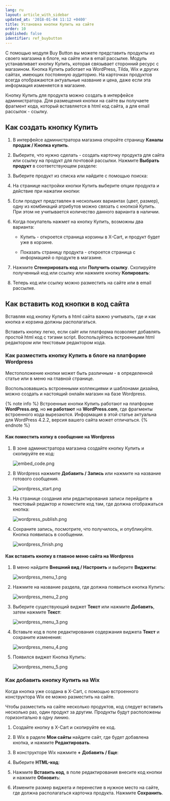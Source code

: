 ```yaml
---
lang: ru
layout: article_with_sidebar
updated_at: '2018-01-04 11:12 +0400'
title: Установка кнопки Купить на сайте
order: 10
published: false
identifier: ref_buybutton
---
```

С помощью модуля Buy Button вы можете представить продукты из своего магазина в блоге, на сайте или в email рассылке. Модуль устанавливает кнопку Купить, которая связывает сторонний ресурс с магазином. Кнопка Купить работает на WordPress, Tilda,  Wix и других сайтах, имеющих постоянную аудиторию. На карточках продуктов всегда отображаются актуальные название и цена, даже если эта информация изменяется в магазине.

Кнопку Купить для продукта можно создать в интерфейсе администратора. Для размещения кнопки на сайте вы получаете фрагмент кода, который вставляется в html код сайта, а для email рассылок - ссылку.

## Как создать кнопку Купить

1.	В интерфейсе администратора магазина откройте страницу **Каналы продаж / Кнопка купить**.

2.	Выберите, что нужно сделать - создать карточку продукта для сайта или ссылку на продукт для почтовой рассылки. Нажмите **Выбрать продукт** в соответствующем разделе:

3.	Выберите продукт из списка или найдите с помощью поиска:

4.	На странице настройки кнопки Купить выберите опции продукта и действие при нажатии кнопки:

5.	Если продукт представлен в нескольких вариантах (цвет, размер), одну из комбинаций атрибутов можно связать c кнопкой Купить. При этом не учитывается количество данного варианта в наличии.

6.	Когда покупатель нажмет на кнопку Купить, возможны два варианта:

	-	Купить - откроется страница корзины в X-Cart, и продукт будет уже в корзине.
    
	-	Показать страницу продукта - откроется страница с информацией о продукте в магазине.
    
7.	Нажмите **Сгенерировать код** или **Получить ссылку**. Скопируйте полученный код или ссылку или нажмите кнопку **Копировать**:

8.	Теперь код или ссылку можно разместить на сайте или в email рассылке.

## Как вставить код кнопки в код сайта

Вставляя код кнопку Купить в html сайта важно учитывать, где и как кнопка и корзина должны располагаться.

Вставить кнопку легко, если сайт или платформа позволяет добавлять простой html код с тэгами script. Воспользуйтесь встроенными html редактором или текстовым редактором кода.

### Как разместить кнопку Купить в блоге на платформе Wordpress

Местоположение кнопки может быть различным - в определенной статье или в меню на главной странице.

Воспользовавшись встроенными коллекциями и шаблонами дизайна, можно создать и настоящий онлайн магазин на базе Wordpress.

{% note info %}
Встроенные кнопки Купить работают на платформе **WordPress.org**, но **не работают** на **WordPress.com**, где фрагменты встроенного кода вырезаются. Информация в этой статье актуальна для WordPress 4.2.2, версия вашего сайта может отличаться.
{% endnote %}

#### Как поместить копку в сообщение на Wordpress


1.	В зоне администратора магазина создайте кнопку Купить и скопируйте ее код:

	![embed_code.png]({{site.baseurl}}/attachments/ref_TEiIdZZc/embed_code.png)

2.	В Wordpress нажмите **Добавить / Запись** или нажмите на название готового сообщения.

	![wordpress_start.png]({{site.baseurl}}/attachments/ref_TEiIdZZc/wordpress_start.png)

3.  На странице создания или редактирования записи перейдите в текстовый редактор и поместите код там, где должна отображаться кнопка:
	
	![wordpress_publish.png]({{site.baseurl}}/attachments/ref_TEiIdZZc/wordpress_publish.png)
    
4.	Сохраните запись, посмотрите, что получилось, и опубликуйте. Кнопка появилась в сообщении.

	![wordpress_finish.png]({{site.baseurl}}/attachments/ref_TEiIdZZc/wordpress_finish.png)


#### Как вставить кнопку в главное меню сайта на Wordpress


1.	В меню найдите **Внешний вид / Настроить** и выберите **Виджеты**:

	![wordpress_menu_1.png]({{site.baseurl}}/attachments/ref_TEiIdZZc/wordpress_menu_1.png)
    
2.	Нажмите на название раздела, где должна появиться кнопка Купить:

    ![wordpress_menu_2.png]({{site.baseurl}}/attachments/ref_TEiIdZZc/wordpress_menu_2.png)
    
3.	Выберите существующий виджет **Текст** или нажмите **Добавить**, затем нажмите **Текст**:

	![wordpress_menu_3.png]({{site.baseurl}}/attachments/ref_TEiIdZZc/wordpress_menu_3.png)	
    
4.	Вставьте код в поле редактирования содержания виджета **Текст** и сохраните изменения:

	![wordpress_menu_4.png]({{site.baseurl}}/attachments/ref_TEiIdZZc/wordpress_menu_4.png)

5.  Появился виджет Кнопка Купить:

	![wordpress_menu_5.png]({{site.baseurl}}/attachments/ref_TEiIdZZc/wordpress_menu_5.png)

### Как добавить кнопку Купить на Wix

Когда кнопка уже создана в X-Cart, с помощью встроенного конструктора Wix ее можно разместить на сайте.

Чтобы разместить на сайте несколько продуктов, код следует вставить несколько раз, один продукт за другим. Продукты будут расположены горизонтально в одну линию.

1.	Создайте кнопку в X-Cart и скопируйте ее код.

2.	В Wix в раделе **Мои сайты** найдите сайт, где будет добавлена кнопка, и нажмите **Редактировать**.

3.	В конструкторе Wix нажмите **+** **Добавить / Еще**:
    
4.	Выберите **HTML-код**:

5.	Нажмите **Вставить код**, в поле редактирования внесите код кнопки и нажмите **Обновит**ь:
    
6.	Измените размер виджета и перенестие в нужное место на сайте, где должна располагаться карточка продукта. Нажмите **Сохранить**.
